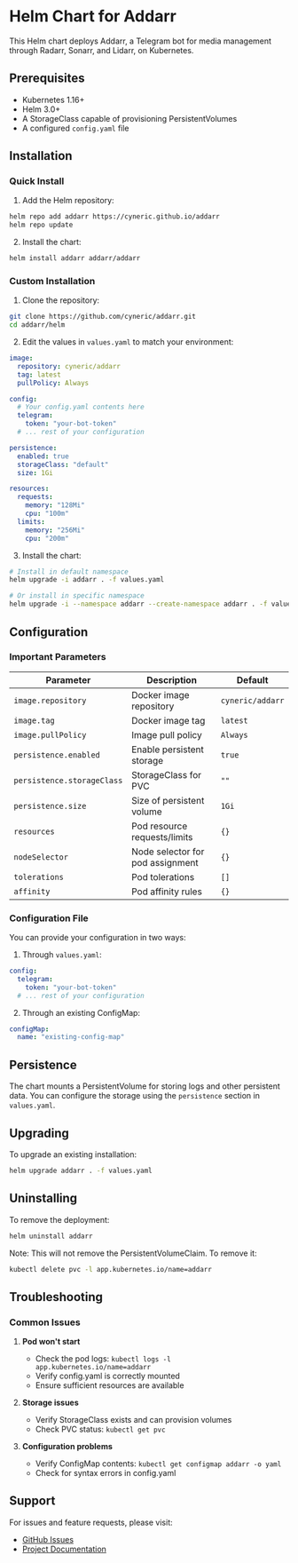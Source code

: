 # Helm Chart for Addarr

This Helm chart deploys Addarr, a Telegram bot for media management through Radarr, Sonarr, and Lidarr, on Kubernetes.

## Prerequisites

- Kubernetes 1.16+
- Helm 3.0+
- A StorageClass capable of provisioning PersistentVolumes
- A configured `config.yaml` file

## Installation

### Quick Install

1. Add the Helm repository:
```bash
helm repo add addarr https://cyneric.github.io/addarr
helm repo update
```

2. Install the chart:
```bash
helm install addarr addarr/addarr
```

### Custom Installation

1. Clone the repository:
```bash
git clone https://github.com/cyneric/addarr.git
cd addarr/helm
```

2. Edit the values in `values.yaml` to match your environment:
```yaml
image:
  repository: cyneric/addarr
  tag: latest
  pullPolicy: Always

config:
  # Your config.yaml contents here
  telegram:
    token: "your-bot-token"
  # ... rest of your configuration

persistence:
  enabled: true
  storageClass: "default"
  size: 1Gi

resources:
  requests:
    memory: "128Mi"
    cpu: "100m"
  limits:
    memory: "256Mi"
    cpu: "200m"
```

3. Install the chart:
```bash
# Install in default namespace
helm upgrade -i addarr . -f values.yaml

# Or install in specific namespace
helm upgrade -i --namespace addarr --create-namespace addarr . -f values.yaml
```

## Configuration

### Important Parameters

| Parameter | Description | Default |
|-----------|-------------|---------|
| `image.repository` | Docker image repository | `cyneric/addarr` |
| `image.tag` | Docker image tag | `latest` |
| `image.pullPolicy` | Image pull policy | `Always` |
| `persistence.enabled` | Enable persistent storage | `true` |
| `persistence.storageClass` | StorageClass for PVC | `""` |
| `persistence.size` | Size of persistent volume | `1Gi` |
| `resources` | Pod resource requests/limits | `{}` |
| `nodeSelector` | Node selector for pod assignment | `{}` |
| `tolerations` | Pod tolerations | `[]` |
| `affinity` | Pod affinity rules | `{}` |

### Configuration File

You can provide your configuration in two ways:

1. Through `values.yaml`:
```yaml
config:
  telegram:
    token: "your-bot-token"
  # ... rest of your configuration
```

2. Through an existing ConfigMap:
```yaml
configMap:
  name: "existing-config-map"
```

## Persistence

The chart mounts a PersistentVolume for storing logs and other persistent data. You can configure the storage using the `persistence` section in `values.yaml`.

## Upgrading

To upgrade an existing installation:

```bash
helm upgrade addarr . -f values.yaml
```

## Uninstalling

To remove the deployment:

```bash
helm uninstall addarr
```

Note: This will not remove the PersistentVolumeClaim. To remove it:
```bash
kubectl delete pvc -l app.kubernetes.io/name=addarr
```

## Troubleshooting

### Common Issues

1. **Pod won't start**
   - Check the pod logs: `kubectl logs -l app.kubernetes.io/name=addarr`
   - Verify config.yaml is correctly mounted
   - Ensure sufficient resources are available

2. **Storage issues**
   - Verify StorageClass exists and can provision volumes
   - Check PVC status: `kubectl get pvc`

3. **Configuration problems**
   - Verify ConfigMap contents: `kubectl get configmap addarr -o yaml`
   - Check for syntax errors in config.yaml

## Support

For issues and feature requests, please visit:
- [GitHub Issues](https://github.com/cyneric/addarr/issues)
- [Project Documentation](https://github.com/cyneric/addarr/wiki)